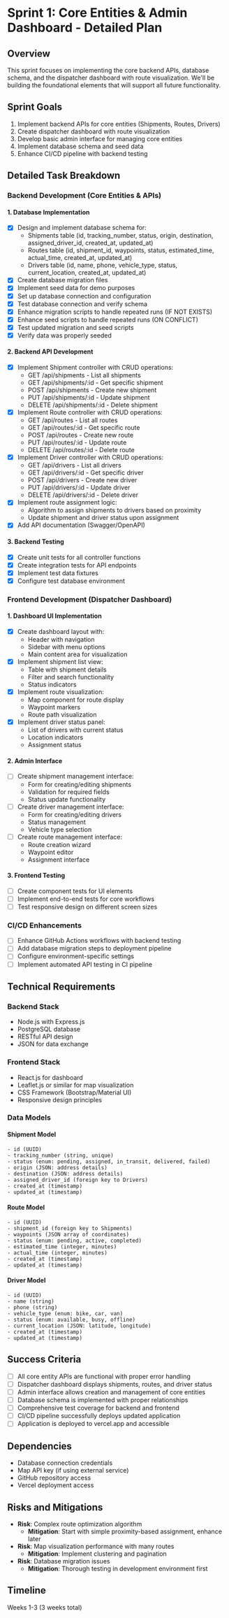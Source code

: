 # Sprint 1: Core Entities & Admin Dashboard - Detailed Plan

## Overview
This sprint focuses on implementing the core backend APIs, database schema, and the dispatcher dashboard with route visualization. We'll be building the foundational elements that will support all future functionality.

## Sprint Goals
1. Implement backend APIs for core entities (Shipments, Routes, Drivers)
2. Create dispatcher dashboard with route visualization
3. Develop basic admin interface for managing core entities
4. Implement database schema and seed data
5. Enhance CI/CD pipeline with backend testing

## Detailed Task Breakdown

### Backend Development (Core Entities & APIs)

#### 1. Database Implementation
- [x] Design and implement database schema for:
  - Shipments table (id, tracking_number, status, origin, destination, assigned_driver_id, created_at, updated_at)
  - Routes table (id, shipment_id, waypoints, status, estimated_time, actual_time, created_at, updated_at)
  - Drivers table (id, name, phone, vehicle_type, status, current_location, created_at, updated_at)
- [x] Create database migration files
- [x] Implement seed data for demo purposes
- [x] Set up database connection and configuration
- [x] Test database connection and verify schema
- [x] Enhance migration scripts to handle repeated runs (IF NOT EXISTS)
- [x] Enhance seed scripts to handle repeated runs (ON CONFLICT)
- [x] Test updated migration and seed scripts
- [x] Verify data was properly seeded

#### 2. Backend API Development
- [x] Implement Shipment controller with CRUD operations:
  - GET /api/shipments - List all shipments
  - GET /api/shipments/:id - Get specific shipment
  - POST /api/shipments - Create new shipment
  - PUT /api/shipments/:id - Update shipment
  - DELETE /api/shipments/:id - Delete shipment
- [x] Implement Route controller with CRUD operations:
  - GET /api/routes - List all routes
  - GET /api/routes/:id - Get specific route
  - POST /api/routes - Create new route
  - PUT /api/routes/:id - Update route
  - DELETE /api/routes/:id - Delete route
- [x] Implement Driver controller with CRUD operations:
  - GET /api/drivers - List all drivers
  - GET /api/drivers/:id - Get specific driver
  - POST /api/drivers - Create new driver
  - PUT /api/drivers/:id - Update driver
  - DELETE /api/drivers/:id - Delete driver
- [x] Implement route assignment logic:
  - Algorithm to assign shipments to drivers based on proximity
  - Update shipment and driver status upon assignment
- [x] Add API documentation (Swagger/OpenAPI)

#### 3. Backend Testing
- [x] Create unit tests for all controller functions
- [x] Create integration tests for API endpoints
- [x] Implement test data fixtures
- [x] Configure test database environment

### Frontend Development (Dispatcher Dashboard)

#### 1. Dashboard UI Implementation
- [x] Create dashboard layout with:
  - Header with navigation
  - Sidebar with menu options
  - Main content area for visualization
- [x] Implement shipment list view:
  - Table with shipment details
  - Filter and search functionality
  - Status indicators
- [x] Implement route visualization:
  - Map component for route display
  - Waypoint markers
  - Route path visualization
- [x] Implement driver status panel:
  - List of drivers with current status
  - Location indicators
  - Assignment status

#### 2. Admin Interface
- [ ] Create shipment management interface:
  - Form for creating/editing shipments
  - Validation for required fields
  - Status update functionality
- [ ] Create driver management interface:
  - Form for creating/editing drivers
  - Status management
  - Vehicle type selection
- [ ] Create route management interface:
  - Route creation wizard
  - Waypoint editor
  - Assignment interface

#### 3. Frontend Testing
- [ ] Create component tests for UI elements
- [ ] Implement end-to-end tests for core workflows
- [ ] Test responsive design on different screen sizes

### CI/CD Enhancements
- [ ] Enhance GitHub Actions workflows with backend testing
- [ ] Add database migration steps to deployment pipeline
- [ ] Configure environment-specific settings
- [ ] Implement automated API testing in CI pipeline

## Technical Requirements

### Backend Stack
- Node.js with Express.js
- PostgreSQL database
- RESTful API design
- JSON for data exchange

### Frontend Stack
- React.js for dashboard
- Leaflet.js or similar for map visualization
- CSS Framework (Bootstrap/Material UI)
- Responsive design principles

### Data Models

#### Shipment Model
```
- id (UUID)
- tracking_number (string, unique)
- status (enum: pending, assigned, in_transit, delivered, failed)
- origin (JSON: address details)
- destination (JSON: address details)
- assigned_driver_id (foreign key to Drivers)
- created_at (timestamp)
- updated_at (timestamp)
```

#### Route Model
```
- id (UUID)
- shipment_id (foreign key to Shipments)
- waypoints (JSON array of coordinates)
- status (enum: pending, active, completed)
- estimated_time (integer, minutes)
- actual_time (integer, minutes)
- created_at (timestamp)
- updated_at (timestamp)
```

#### Driver Model
```
- id (UUID)
- name (string)
- phone (string)
- vehicle_type (enum: bike, car, van)
- status (enum: available, busy, offline)
- current_location (JSON: latitude, longitude)
- created_at (timestamp)
- updated_at (timestamp)
```

## Success Criteria
- [ ] All core entity APIs are functional with proper error handling
- [ ] Dispatcher dashboard displays shipments, routes, and driver status
- [ ] Admin interface allows creation and management of core entities
- [ ] Database schema is implemented with proper relationships
- [ ] Comprehensive test coverage for backend and frontend
- [ ] CI/CD pipeline successfully deploys updated application
- [ ] Application is deployed to vercel.app and accessible

## Dependencies
- Database connection credentials
- Map API key (if using external service)
- GitHub repository access
- Vercel deployment access

## Risks and Mitigations
- **Risk**: Complex route optimization algorithm
  - **Mitigation**: Start with simple proximity-based assignment, enhance later
- **Risk**: Map visualization performance with many routes
  - **Mitigation**: Implement clustering and pagination
- **Risk**: Database migration issues
  - **Mitigation**: Thorough testing in development environment first

## Timeline
Weeks 1-3 (3 weeks total)